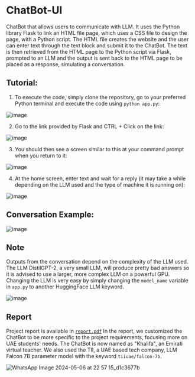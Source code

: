 # ChatBot-UI
ChatBot that allows users to communicate with LLM. It uses the Python library Flask to link an HTML file page, which uses a CSS file to design the page, with a Python script. The HTML file creates the website and the user can enter text through the text block and submit it to the ChatBot. The text is then retrieved from the HTML page to the Python script via Flask, prompted to an LLM and the output is sent back to the HTML page to be placed as a response, simulating a conversation.  
## Tutorial:

1. To execute the code, simply clone the repository, go to your preferred Python terminal and execute the code using `python app.py`:

![image](https://github.com/Amrtamer711/ChatBot-UI/assets/131773782/3fe949d8-6b82-4ec9-8b9c-73df1d74aa70)

2. Go to the link provided by Flask and CTRL + Click on the link:

![image](https://github.com/Amrtamer711/ChatBot-UI/assets/131773782/7a5faeb0-f10a-4fe3-9edb-b009de90884f)

3. You should then see a screen similar to this at your command prompt when you return to it:

![image](https://github.com/Amrtamer711/ChatBot-UI/assets/131773782/ae59a168-d8dd-42c2-a27d-9d181a0ff3d9)

4. At the home screen, enter text and wait for a reply (it may take a while depending on the LLM used and the type of machine it is running on):

![image](https://github.com/Amrtamer711/ChatBot-UI/assets/131773782/4a2ca167-4a87-4a63-889b-7283a494ae3e)

## Conversation Example:
![image](https://github.com/Amrtamer711/ChatBot-UI/assets/131773782/deae33d6-9083-4067-9814-9424e819fea1)

## Note 
Outputs from the conversation depend on the complexity of the LLM used. The LLM DistilGPT-2, a very small LLM, will produce pretty bad answers so it is advised to use a larger, more complex LLM on a powerful GPU. Changing the LLM is very easy by simply changing the `model_name` variable in `app.py` to another HuggingFace LLM keyword.

![image](https://github.com/Amrtamer711/ChatBot-UI/assets/131773782/7816e748-365f-4257-ba5f-f3f4f54c07e5)

## Report

Project report is available in [`report.pdf`](https://github.com/Amrtamer711/ChatBot-UI/blob/main/report.pdf)
In the report, we customized the ChatBot to be more specific to the project requirements, focusing more on UAE students' needs. The ChatBot is now named as "Khalifa", an Emirati virtual teacher. We also used the TII, a UAE based tech company, LLM Falcon 7B parameter model with the keyword `tiiuae/falcon-7b`.

![WhatsApp Image 2024-05-06 at 22 57 15_d1c3677b](https://github.com/Amrtamer711/ChatBot-UI/assets/131773782/a0f87d69-3124-4b67-aaf3-447d37abc13d)

